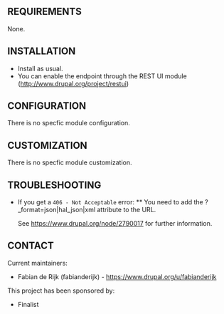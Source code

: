 ## REQUIREMENTS

None.

## INSTALLATION

* Install as usual.
* You can enable the endpoint through the REST UI module (http://www.drupal.org/project/restui)

## CONFIGURATION

There is no specfic module configuration.

## CUSTOMIZATION

There is no specfic module customization.

## TROUBLESHOOTING

* If you get a `406 - Not Acceptable` error: 
** You need to add the ?_format=json|hal_json|xml attribute to the URL.
   
   See https://www.drupal.org/node/2790017 for further information.

## CONTACT

Current maintainers:
* Fabian de Rijk (fabianderijk) - https://www.drupal.org/u/fabianderijk

This project has been sponsored by:
* Finalist
